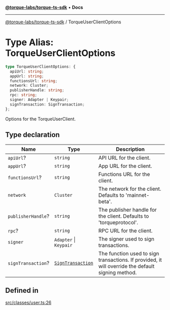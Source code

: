 [**@torque-labs/torque-ts-sdk**](../README.md) • **Docs**

***

[@torque-labs/torque-ts-sdk](../README.md) / TorqueUserClientOptions

# Type Alias: TorqueUserClientOptions

```ts
type TorqueUserClientOptions: {
  apiUrl: string;
  appUrl: string;
  functionsUrl: string;
  network: Cluster;
  publisherHandle: string;
  rpc: string;
  signer: Adapter | Keypair;
  signTransaction: SignTransaction;
};
```

Options for the TorqueUserClient.

## Type declaration

| Name | Type | Description |
| ------ | ------ | ------ |
| `apiUrl`? | `string` | API URL for the client. |
| `appUrl`? | `string` | App URL for the client. |
| `functionsUrl`? | `string` | Functions URL for the client. |
| `network` | `Cluster` | The network for the client. Defaults to 'mainnet-beta'. |
| `publisherHandle`? | `string` | The publisher handle for the client. Defaults to 'torqueprotocol'. |
| `rpc`? | `string` | RPC URL for the client. |
| `signer` | `Adapter` \| `Keypair` | The signer used to sign transactions. |
| `signTransaction`? | [`SignTransaction`](SignTransaction.md) | The function used to sign transactions. If provided, it will override the default signing method. |

## Defined in

[src/classes/user.ts:26](https://github.com/torque-labs/torque-ts-sdk/blob/a30afeab92cb119627ec542f4c8aff2dd9faf383/src/classes/user.ts#L26)
